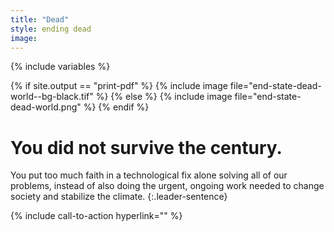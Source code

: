 ```yaml
---
title: "Dead"
style: ending dead
image: 
---
```


{% include variables %}

{% if site.output == "print-pdf" %}
{% include image file="end-state-dead-world--bg-black.tif" %}
{% else %}
{% include image file="end-state-dead-world.png" %}
{% endif %}

# You did not survive the century.

You put too much faith in a technological fix alone solving all of our problems, instead of also doing the urgent, ongoing work needed to change society and stabilize the climate.
{:.leader-sentence}

{% include call-to-action
    hyperlink=""
%}
